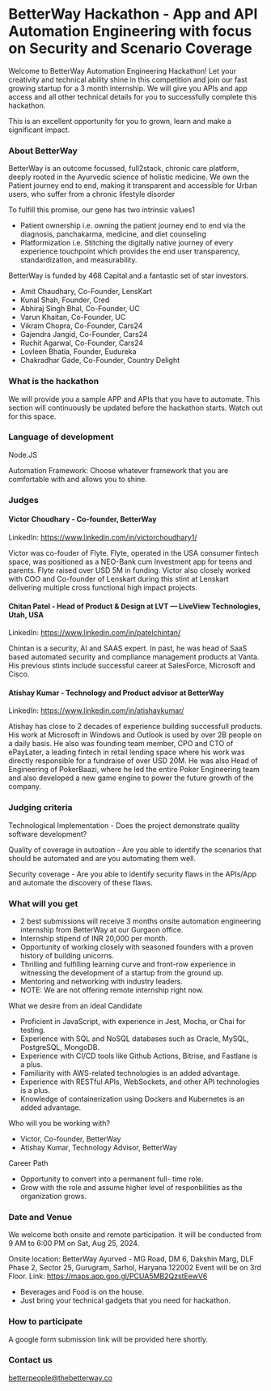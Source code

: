 # BetterWay Hackathon - App and API Automation Engineering with focus on Security and Scenario Coverage

Welcome to BetterWay Automation Engineering Hackathon! Let your creativity and technical ability shine in this competition and join our fast growing startup for a 3 month internship. We will give you APIs and app access and all other technical details for you to successfully complete this hackathon.

This is an excellent opportunity for you to grown, learn and make a significant impact.

### About BetterWay

BetterWay is an outcome focussed, full2stack, chronic care platform, deeply rooted in the Ayurvedic science of holistic medicine. We own the Patient journey end to end, making it transparent and accessible for Urban users, who suffer from a chronic lifestyle disorder

To fulfill this promise, our gene has two intrinsic values1
- Patient ownership i.e. owning the patient journey end to end via the diagnosis, panchakarma, medicine, and diet counseling
- Platformization i.e. Stitching the digitally native journey of every experience touchpoint which provides the end user transparency, standardization, and measurability.


BetterWay is funded by 468 Capital and a fantastic set of star investors.  
- Amit Chaudhary, Co-Founder, LensKart  
- Kunal Shah, Founder, Cred  
- Abhiraj Singh Bhal, Co-Founder, UC  
- Varun Khaitan, Co-Founder, UC  
- Vikram Chopra, Co-Founder, Cars24  
- Gajendra Jangid, Co-Founder, Cars24  
- Ruchit Agarwal, Co-Founder, Cars24  
- Lovleen Bhatia, Founder, Eudureka  
- Chakradhar Gade, Co-Founder, Country Delight  

### What is the hackathon

We will provide you a sample APP and APIs that you have to automate. This section will continuously be updated before the hackathon starts. Watch out for this space.

### Language of development

Node.JS

Automation Framework: Choose whatever framework that you are comfortable with and allows you to shine.

### Judges

#### Victor Choudhary - Co-founder, BetterWay

LinkedIn: https://www.linkedin.com/in/victorchoudhary1/

Victor was co-fouder of Flyte. Flyte, operated in the USA consumer fintech space, was positioned as a NEO-Bank cum Investment app for teens and parents. Flyte raised over USD 5M in funding. Victor also closely worked with COO and Co-founder of Lenskart during this stint at Lenskart delivering multiple cross functional high impact projects.

#### Chitan Patel - Head of Product & Design at LVT — LiveView Technologies, Utah, USA

LinkedIn: https://www.linkedin.com/in/patelchintan/

Chintan is a security, AI and SAAS expert. In past, he was head of SaaS based automated security and compliance management products at Vanta. His previous stints include successful career at SalesForce, Microsoft and Cisco.

#### Atishay Kumar - Technology and Product advisor at BetterWay

LinkedIn: https://www.linkedin.com/in/atishaykumar/

Atishay has close to 2 decades of experience building successfull products. His work at Microsoft in Windows and Outlook is used by over 2B people on a daily basis. He also was founding team member, CPO and CTO of ePayLater, a leading fintech in retail lending space where his work was directly responsible for a fundraise of over USD 20M. He was also Head of Engineering of PokerBaazi, where he led the entire Poker Engineering team and also developed a new game engine to power the future growth of the company.

### Judging criteria

Technological Implementation - Does the project demonstrate quality software development?

Quality of coverage in autoation - Are you able to identify the scenarios that should be automated and are you automating them well.

Security coverage - Are you able to identify security flaws in the APIs/App and automate the discovery of these flaws.

### What will you get
- 2 best submissions will receive 3 months onsite automation engineering internship from BetterWay at our Gurgaon office.
- Internship stipend of INR 20,000 per month.
- Opportunity of working closely with seasoned founders with a proven history of building unicorns.
- Thrilling and fulfilling learning curve and front-row experience in witnessing the development of a startup from the ground up.
- Mentoring and networking with industry leaders.
- NOTE:  We are not offering remote internship right now.

What we desire from an ideal Candidate
- Proficient in JavaScript, with experience in Jest, Mocha, or Chai for testing.
- Experience with SQL and NoSQL databases such as Oracle, MySQL, PostgreSQL, MongoDB.
- Experience with CI/CD tools like Github Actions, Bitrise, and Fastlane is a plus.
- Familiarity with AWS-related technologies is an added advantage.
- Experience with RESTful APIs, WebSockets, and other API technologies is a plus.
- Knowledge of containerization using Dockers and Kubernetes is an added advantage.


Who will you be working with?
- Victor, Co-founder, BetterWay
- Atishay Kumar, Technology Advisor, BetterWay

Career Path
- Opportunity to convert into a permanent full- time role.
- Grow with the role and assume higher level of responbilities as the organization grows.

### Date and Venue
We welcome both onsite and remote participation. It will be conducted from 9 AM to 6:00 PM on Sat, Aug 25, 2024.

Onsite location: 
BetterWay Ayurved - MG Road, DM 6, Dakshin Marg, DLF Phase 2, Sector 25, Gurugram, Sarhol, Haryana 122002
Event will be on 3rd Floor.
Link: https://maps.app.goo.gl/PCUA5MB2QzstEewV6

- Beverages and Food is on the house.
- Just bring your technical gadgets that you need for hackathon.

### How to participate

A google form submission link will be provided here shortly.

### Contact us

betterpeople@thebetterway.co
